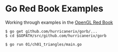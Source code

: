Go Red Book Examples
====================

Working through examples in the [OpenGL Red Book](http://www.amazon.com/OpenGL-Programming-Guide-Official-Learning/dp/0321773039/)

```
$ go get github.com/hurricanerix/gorb/...
$ cd $GOPATH/src/github.com/hurricanerix/gorb

$ go run 01/ch01_triangles/main.go
```
